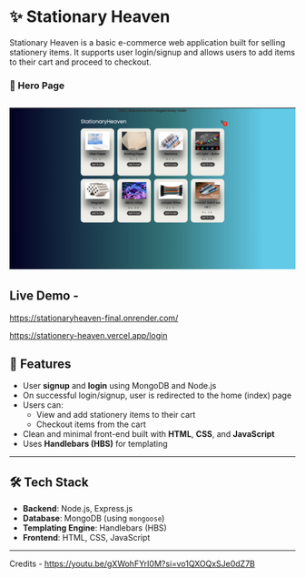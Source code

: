 # ✨ Stationary Heaven

Stationary Heaven is a basic e-commerce web application built for selling stationery items. It supports user login/signup and allows users to add items to their cart and proceed to checkout.

### 🔐 Hero Page
![Hero Page](./website-demo/Hero-Page.jpeg)
---
## Live Demo -  
https://stationaryheaven-final.onrender.com/

https://stationery-heaven.vercel.app/login

## 🚀 Features

- User **signup** and **login** using MongoDB and Node.js
- On successful login/signup, user is redirected to the home (index) page
- Users can:
  - View and add stationery items to their cart
  - Checkout items from the cart
- Clean and minimal front-end built with **HTML**, **CSS**, and **JavaScript**
- Uses **Handlebars (HBS)** for templating

---

## 🛠️ Tech Stack

- **Backend**: Node.js, Express.js
- **Database**: MongoDB (using `mongoose`)
- **Templating Engine**: Handlebars (HBS)
- **Frontend**: HTML, CSS, JavaScript

---

Credits - https://youtu.be/gXWohFYrI0M?si=vo1QXOQxSJe0dZ7B 
